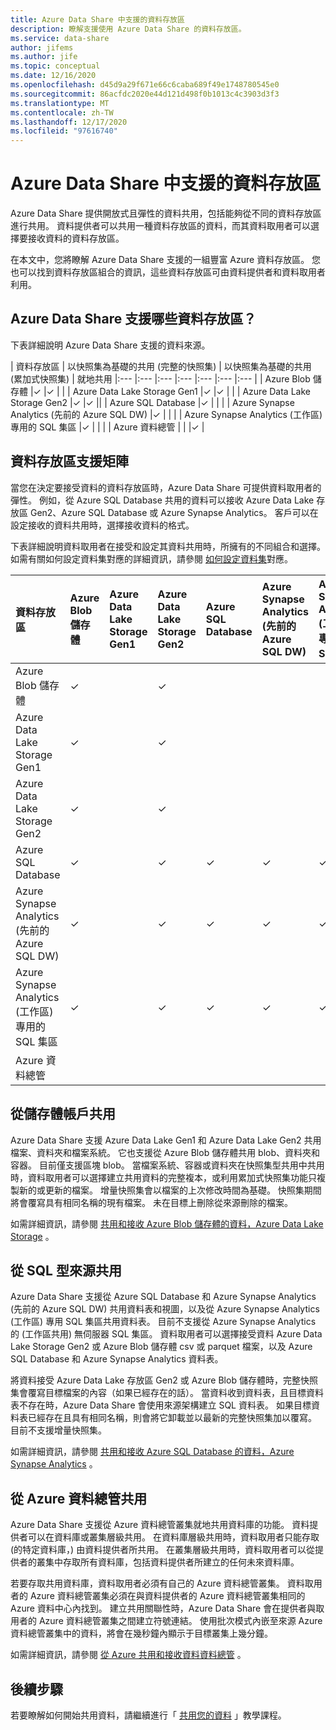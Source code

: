 ```yaml
---
title: Azure Data Share 中支援的資料存放區
description: 瞭解支援使用 Azure Data Share 的資料存放區。
ms.service: data-share
author: jifems
ms.author: jife
ms.topic: conceptual
ms.date: 12/16/2020
ms.openlocfilehash: d45d9a29f671e66c6caba689f49e1748780545e0
ms.sourcegitcommit: 86acfdc2020e44d121d498f0b1013c4c3903d3f3
ms.translationtype: MT
ms.contentlocale: zh-TW
ms.lasthandoff: 12/17/2020
ms.locfileid: "97616740"
---
```

# <a name="supported-data-stores-in-azure-data-share"></a>Azure Data Share 中支援的資料存放區

Azure Data Share 提供開放式且彈性的資料共用，包括能夠從不同的資料存放區進行共用。 資料提供者可以共用一種資料存放區的資料，而其資料取用者可以選擇要接收資料的資料存放區。 

在本文中，您將瞭解 Azure Data Share 支援的一組豐富 Azure 資料存放區。 您也可以找到資料存放區組合的資訊，這些資料存放區可由資料提供者和資料取用者利用。 

## <a name="what-data-stores-are-supported-in-azure-data-share"></a>Azure Data Share 支援哪些資料存放區？ 

下表詳細說明 Azure Data Share 支援的資料來源。 

| 資料存放區 | 以快照集為基礎的共用 (完整的快照集)  | 以快照集為基礎的共用 (累加式快照集)  | 就地共用 
|:--- |:--- |:--- |:--- |:--- |:--- |:--- |
| Azure Blob 儲存體 |✓ |✓ | |
| Azure Data Lake Storage Gen1 |✓ |✓ | |
| Azure Data Lake Storage Gen2 |✓ |✓ ||
| Azure SQL Database |✓ | | |
| Azure Synapse Analytics (先前的 Azure SQL DW)  |✓ | | |
| Azure Synapse Analytics (工作區) 專用的 SQL 集區 |✓ | | |
| Azure 資料總管 | | |✓ |

## <a name="data-store-support-matrix"></a>資料存放區支援矩陣

當您在決定要接受資料的資料存放區時，Azure Data Share 可提供資料取用者的彈性。 例如，從 Azure SQL Database 共用的資料可以接收 Azure Data Lake 存放區 Gen2、Azure SQL Database 或 Azure Synapse Analytics。 客戶可以在設定接收的資料共用時，選擇接收資料的格式。 

下表詳細說明資料取用者在接受和設定其資料共用時，所擁有的不同組合和選擇。 如需有關如何設定資料集對應的詳細資訊，請參閱 [如何設定資料集](how-to-configure-mapping.md)對應。

| 資料存放區 | Azure Blob 儲存體 | Azure Data Lake Storage Gen1 | Azure Data Lake Storage Gen2 | Azure SQL Database | Azure Synapse Analytics (先前的 Azure SQL DW)  | Azure Synapse Analytics (工作區) 專用的 SQL 集區 | Azure 資料總管
|:--- |:--- |:--- |:--- |:--- |:--- |:--- | :--- |
| Azure Blob 儲存體 | ✓ || ✓ |||
| Azure Data Lake Storage Gen1 | ✓ | | ✓ |||
| Azure Data Lake Storage Gen2 | ✓ | | ✓ |||
| Azure SQL Database | ✓ | | ✓ | ✓ | ✓ | ✓ ||
| Azure Synapse Analytics (先前的 Azure SQL DW)  | ✓ | | ✓ | ✓ | ✓ | ✓ ||
| Azure Synapse Analytics (工作區) 專用的 SQL 集區 | ✓ | | ✓ | ✓ | ✓ | ✓ ||
| Azure 資料總管 ||||||| ✓ |

## <a name="share-from-a-storage-account"></a>從儲存體帳戶共用
Azure Data Share 支援 Azure Data Lake Gen1 和 Azure Data Lake Gen2 共用檔案、資料夾和檔案系統。 它也支援從 Azure Blob 儲存體共用 blob、資料夾和容器。 目前僅支援區塊 blob。 當檔案系統、容器或資料夾在快照集型共用中共用時，資料取用者可以選擇建立共用資料的完整複本，或利用累加式快照集功能只複製新的或更新的檔案。 增量快照集會以檔案的上次修改時間為基礎。 快照集期間將會覆寫具有相同名稱的現有檔案。 未在目標上刪除從來源刪除的檔案。 

如需詳細資訊，請參閱 [共用和接收 Azure Blob 儲存體的資料，Azure Data Lake Storage](how-to-share-from-storage.md) 。

## <a name="share-from-a-sql-based-source"></a>從 SQL 型來源共用
Azure Data Share 支援從 Azure SQL Database 和 Azure Synapse Analytics (先前的 Azure SQL DW) 共用資料表和視圖，以及從 Azure Synapse Analytics (工作區) 專用 SQL 集區共用資料表。 目前不支援從 Azure Synapse Analytics 的 (工作區共用) 無伺服器 SQL 集區。 資料取用者可以選擇接受資料 Azure Data Lake Storage Gen2 或 Azure Blob 儲存體 csv 或 parquet 檔案，以及 Azure SQL Database 和 Azure Synapse Analytics 資料表。

將資料接受 Azure Data Lake 存放區 Gen2 或 Azure Blob 儲存體時，完整快照集會覆寫目標檔案的內容（如果已經存在的話）。
當資料收到資料表，且目標資料表不存在時，Azure Data Share 會使用來源架構建立 SQL 資料表。 如果目標資料表已經存在且具有相同名稱，則會將它卸載並以最新的完整快照集加以覆寫。 目前不支援增量快照集。

如需詳細資訊，請參閱 [共用和接收 Azure SQL Database 的資料，Azure Synapse Analytics](how-to-share-from-sql.md) 。

## <a name="share-from-azure-data-explorer"></a>從 Azure 資料總管共用
Azure Data Share 支援從 Azure 資料總管叢集就地共用資料庫的功能。 資料提供者可以在資料庫或叢集層級共用。 在資料庫層級共用時，資料取用者只能存取 (的特定資料庫，) 由資料提供者所共用。 在叢集層級共用時，資料取用者可以從提供者的叢集中存取所有資料庫，包括資料提供者所建立的任何未來資料庫。

若要存取共用資料庫，資料取用者必須有自己的 Azure 資料總管叢集。 資料取用者的 Azure 資料總管叢集必須在與資料提供者的 Azure 資料總管叢集相同的 Azure 資料中心內找到。 建立共用關聯性時，Azure Data Share 會在提供者與取用者的 Azure 資料總管叢集之間建立符號連結。 使用批次模式內嵌至來源 Azure 資料總管叢集中的資料，將會在幾秒鐘內顯示于目標叢集上幾分鐘。

如需詳細資訊，請參閱 [從 Azure 共用和接收資料資料總管](/azure/data-explorer/data-share) 。 

## <a name="next-steps"></a>後續步驟

若要瞭解如何開始共用資料，請繼續進行「 [共用您的資料](share-your-data.md) 」教學課程。

